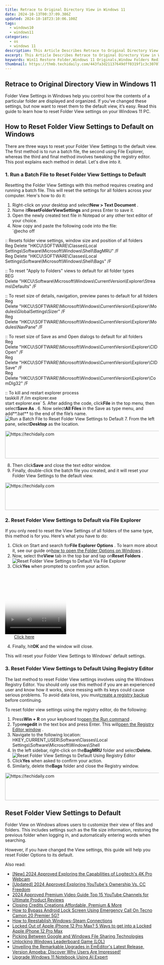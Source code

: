 ```yaml
---
title: Retrace to Original Directory View in Windows 11
date: 2024-10-13T00:37:09.386Z
updated: 2024-10-18T23:10:06.100Z
tags:
  - windows10
  - windows11
categories:
  - os
  - windows 11
description: This Article Describes Retrace to Original Directory View in Windows 11
excerpt: This Article Describes Retrace to Original Directory View in Windows 11
keywords: Win11 Restore Folder,Windows 11 Originals,Window Folders Redirect,Windows Navigate Back,Original Dir View,Folder View Retrace,DirectView Fix in Win11
thumbnail: https://thmb.techidaily.com/443fa3d21137649dff0319f1c3c3070702e32a7b2f673e094959a8fdb4cdbd5b.jpg
---
```


## Retrace to Original Directory View in Windows 11

 Folder View Settings in Windows help you control how the contents of a particular folder are displayed and organized. If you’ve changed these settings, but now want to reset them to the default view, it’s easy. Read this guide to learn how to reset Folder View settings on your Windows 11 PC.

## How to Reset Folder View Settings to Default on Windows

 There are three ways to reset your Folder View Settings to the default view. The first method is to run a batch file, the second using File Explorer, whereas the third and final method involves tweaking the registry editor. This post explains each method in detail. Let's dive into it.

### 1\. Run a Batch File to Reset Folder View Settings to Default

 Resetting the Folder View Settings with this method requires creating and running a batch file. This will reset the settings for all folders across your computer. Here's how to do it:

1. Right-click on your desktop and select**New > Text Document** .
2. Name it**ResetFolderViewSettings** and press Enter to save it.
3. Open the newly created text file in Notepad or any other text editor of your choice.
4. Now copy and paste the following code into the file:  
`@echo off  

:: Resets folder view settings, window size and position of all folders  
Reg Delete "HKCU\SOFTWARE\Classes\Local Settings\Software\Microsoft\Windows\Shell\BagMRU" /F  
Reg Delete "HKCU\SOFTWARE\Classes\Local Settings\Software\Microsoft\Windows\Shell\Bags" /F  

:: To reset "Apply to Folders" views to default for all folder types  
REG Delete "HKCU\Software\Microsoft\Windows\CurrentVersion\Explorer\Streams\Defaults" /F  

:: To reset size of details, navigation, preview panes to default for all folders  
Reg Delete "HKCU\SOFTWARE\Microsoft\Windows\CurrentVersion\Explorer\Modules\GlobalSettings\Sizer" /F  
Reg Delete "HKCU\SOFTWARE\Microsoft\Windows\CurrentVersion\Explorer\Modules\NavPane" /F  

:: To reset size of Save as amd Open dialogs to default for all folders  
Reg Delete "HKCU\SOFTWARE\Microsoft\Windows\CurrentVersion\Explorer\CIDOpen" /F  
Reg Delete "HKCU\SOFTWARE\Microsoft\Windows\CurrentVersion\Explorer\CIDSave" /F  
Reg Delete "HKCU\SOFTWARE\Microsoft\Windows\CurrentVersion\Explorer\ComDlg32" /F  

:: To kill and restart explorer process  
taskkill /f /im explorer.exe  
start explorer.exe`
5. After adding the code, click**File** in the top menu, then select**Save As** .
6. Now select**All Files** in the Save as type menu, and add**.bat** to the end of the file’s name.  
![Run a Batch File to Reset Folder View Settings to Default](https://static1.makeuseofimages.com/wordpress/wp-content/uploads/2023/05/run-a-batch-file-to-reset-folder-view-settings-to-default.jpg)
7. From the left pane, select**Desktop** as the location.

<!-- affiliate ads begin -->
<a href="https://united.elfm.net/c/5597632/517826/4704" target="_top" id="517826">
  <img src="//a.impactradius-go.com/display-ad/4704-517826" border="0" alt="https://techidaily.com" width="728" height="90"/>
</a>
<img height="0" width="0" src="https://united.elfm.net/i/5597632/517826/4704" style="position:absolute;visibility:hidden;" border="0" />
<!-- affiliate ads end -->

8. Then click**Save** and close the text editor window.
9. Finally, double-click the batch file you created, and it will reset your Folder View Settings to the default view.

<!-- affiliate ads begin -->
<a href="https://appsumo.8odi.net/c/5597632/2075476/7443" target="_top" id="2075476">
  <img src="//a.impactradius-go.com/display-ad/7443-2075476" border="0" alt="https://techidaily.com" width="728" height="90"/>
</a>
<img height="0" width="0" src="https://appsumo.8odi.net/i/5597632/2075476/7443" style="position:absolute;visibility:hidden;" border="0" />
<!-- affiliate ads end -->

### 2\. Reset Folder View Settings to Default via File Explorer

 If you only need to reset the View Settings of all folders of the same type, this method is for you. Here's what you have to do:

1. Click on Start and search for**File Explorer Options** . To learn more about it, see our guide on[how to open the Folder Options on Windows](https://www.makeuseof.com/windows-10-open-folder-options/) .
2. Now, select the**View** tab in the top bar and tap on**Reset Folders** .  
![Reset Folder View Settings to Default Via File Explorer](https://static1.makeuseofimages.com/wordpress/wp-content/uploads/2023/05/reset-folder-view-settings-to-default-via-file-explorer.jpg)
3. Click**Yes** when prompted to confirm your action.

<!-- affiliate ads begin -->
<span id="1374820">
					<video width="200" height="200" style="cursor:pointer"
           poster="//a.impactradius-go.com/display-clicktoplayimage/1374820.png"
           onclick="if(!this.playClicked){this.play();this.setAttribute('controls',true);this.playClicked=true;}">
	   <source src="//a.impactradius-go.com/display-ad/15852-1374820">
	   <img src="//a.impactradius-go.com/display-clicktoplayimage/1374820.png" style="border: none; height: 100%; width: 100%; object-fit: contain">
	</video>
	<div style="width:125px;text-align:center"><a href="javascript:window.open(decodeURIComponent('https%3A%2F%2Fthefitville.pxf.io%2Fc%2F5597632%2F1374820%2F15852'), '_blank');void(0);">Click here</a></div>
</span>
<img height="0" width="0" src="https://imp.pxf.io/i/5597632/1374820/15852" style="position:absolute;visibility:hidden;" border="0" />
<!-- affiliate ads end -->

4. Finally, hit**OK** and the window will close.

 This will reset your Folder View Settings to Windows' default settings.

### 3\. Reset Folder View Settings to Default Using Registry Editor

 The last method to reset Folder View settings involves using the Windows Registry Editor. You should only use this method if you are an experienced user and know how it works, since messing with its keys could cause serious problems. To avoid data loss, you must[create a registry backup](https://www.makeuseof.com/tag/backup-restore-windows-registry/) before continuing.

 To reset folder view settings using the registry editor, do the following:

1. Press**Win + R** on your keyboard to[open the Run command](https://www.makeuseof.com/windows-open-run-command-dialog-box/) .
2. Type**regedit** in the text box and press Enter. This will[open the Registry Editor window](https://www.makeuseof.com/windows-11-open-registry-editor/) .
3. Navigate to the following location:  
HKEY_CURRENT_USER\Software\Classes\Local Settings\Software\Microsoft\Windows\Shell
4. In the left sidebar, right-click on the**BagMRU** folder and select**Delete.**  
![Reset Folder View Settings to Default Using Registry Editor](https://static1.makeuseofimages.com/wordpress/wp-content/uploads/2023/05/reset-folder-view-settings-to-default-using-registry-editor.jpg)
5. Click**Yes** when asked to confirm your action.
6. Similarly, delete the**Bags** folder and close the Registry window.

<!-- affiliate ads begin -->
<a href="https://aligracehair.sjv.io/c/5597632/2006919/19272" target="_top" id="2006919">
  <img src="//a.impactradius-go.com/display-ad/19272-2006919" border="0" alt="https://techidaily.com" width="728" height="90"/>
</a>
<img height="0" width="0" src="https://aligracehair.sjv.io/i/5597632/2006919/19272" style="position:absolute;visibility:hidden;" border="0" />
<!-- affiliate ads end -->

## Reset Folder View Settings to Default

 Folder View on Windows allows users to customize their view of files and folders. This includes settings such as the file size information, restoring the previous folder when logging in, and automatically entering words when searching.

 However, if you have changed the View settings, this guide will help you reset Folder Options to its default.

<ins class="adsbygoogle"
     style="display:block"
     data-ad-format="autorelaxed"
     data-ad-client="ca-pub-7571918770474297"
     data-ad-slot="1223367746"></ins>

<ins class="adsbygoogle"
     style="display:block"
     data-ad-client="ca-pub-7571918770474297"
     data-ad-slot="8358498916"
     data-ad-format="auto"
     data-full-width-responsive="true"></ins>

<span class="atpl-alsoreadstyle">Also read:</span>
<div><ul>
<li><a href="https://video-screen-grab.techidaily.com/new-2024-approved-exploring-the-capabilities-of-logitechs-4k-pro-webcam/"><u>[New] 2024 Approved Exploring the Capabilities of Logitech's 4K Pro Webcam</u></a></li>
<li><a href="https://facebook-video-footage.techidaily.com/updated-2024-approved-exploring-youtubes-ownership-vs-cc-freedom/"><u>[Updated] 2024 Approved Exploring YouTube's Ownership Vs. CC Freedom</u></a></li>
<li><a href="https://fox-helps.techidaily.com/2024-approved-premium-video-guide-top-15-youtube-channels-for-ultimate-product-reviews/"><u>2024 Approved Premium Video Guide Top 15 YouTube Channels for Ultimate Product Reviews</u></a></li>
<li><a href="https://extra-hints.techidaily.com/closing-credits-creations-affordable-premium-and-more/"><u>Closing Credits Creations Affordable, Premium & More</u></a></li>
<li><a href="https://unlock-android.techidaily.com/how-to-bypass-android-lock-screen-using-emergency-call-on-tecno-camon-20-premier-5g-by-drfone-android/"><u>How to Bypass Android Lock Screen Using Emergency Call On Tecno Camon 20 Premier 5G?</u></a></li>
<li><a href="https://windows11.techidaily.com/how-to-reestablish-windows-steam-connections/"><u>How to Reestablish Windows-Steam Connections</u></a></li>
<li><a href="https://ios-unlock.techidaily.com/locked-out-of-apple-iphone-12-pro-max-5-ways-to-get-into-a-locked-apple-iphone-12-pro-max-by-drfone-ios/"><u>Locked Out of Apple iPhone 12 Pro Max? 5 Ways to get into a Locked Apple iPhone 12 Pro Max</u></a></li>
<li><a href="https://windows11.techidaily.com/picking-between-google-and-windows-file-sharing-technologies/"><u>Picking Between Google and Windows File Sharing Technologies</u></a></li>
<li><a href="https://windows11.techidaily.com/unlocking-windows-leaderboard-game-lol/"><u>Unlocking Windows Leaderboard Game (LOL)</u></a></li>
<li><a href="https://win-webster.techidaily.com/unveiling-the-remarkable-upgrades-in-emeditors-latest-release-version-amoeba-discover-why-users-are-impressed/"><u>Unveiling the Remarkable Upgrades in EmEditor's Latest Release, Version Amoeba: Discover Why Users Are Impressed!</u></a></li>
<li><a href="https://windows11.techidaily.com/upgrade-windows-11-notebook-using-ai-expert/"><u>Upgrade Windows 11 Notebook Using AI Expert</u></a></li>
</ul></div>


